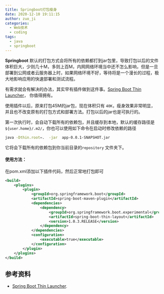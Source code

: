 ```yaml
---
title: Springboot打包瘦身
date: 2020-12-10 19:11:15
author: zuo_ji
categories:
  - Web技术
  - coding
tags: 
  - java
  - springboot
---
```


**Springboot** 默认的打包方式会将所有的依赖都打到jar包里，导致打包以后的文件体积巨大，少则几十M，多则上百M，内网网络环境当中还不怎么影响，但是一旦部署到公网或者云服务器上时，如果网络环境不好，等待将是一个漫长的过程，极大地影响应用的快速部署和测试流程。

有需求就会有解决的办法，其实早有插件做到这件事。[Spring Boot Thin Launcher](https://github.com/dsyer/spring-boot-thin-launcher)， 你值得拥有。

<!-- more -->

使用插件以后，原来打包45M的jar包，现在体积只有 `40K`，瘦身效果非常明显，并且也不改变原有的打包方式和部署方法。打包以后的jar也是可执行的。

第一次执行时，会自动下载所有的依赖包，并且缓存到本地，默认的缓存路径是`${user.home}/.m2/`，你也可以使用如下命令在启动时修改依赖的路径
```sh
java -Dthin.root=.  -jar  app-0.0.1-SNAPSHOT.jar
```
它将会下载所有的依赖包到你当前目录的`repository` 文件夹下。

#### 使用方法：
在pom.xml添加以下插件代码，然后正常地打包即可
```xml
<build>
    <plugins>
        <plugin>
            <groupId>org.springframework.boot</groupId>
            <artifactId>spring-boot-maven-plugin</artifactId>
            <dependencies>
                <dependency>
                    <groupId>org.springframework.boot.experimental</groupId>
                    <artifactId>spring-boot-thin-layout</artifactId>
                    <version>1.0.3.RELEASE</version>
                </dependency>
            </dependencies>
            <configuration>
                <executable>true</executable>
            </configuration>
        </plugin>
    </plugins>
</build>
```

## 参考资料

- [Spring Boot Thin Launcher](https://github.com/dsyer/spring-boot-thin-launcher).
